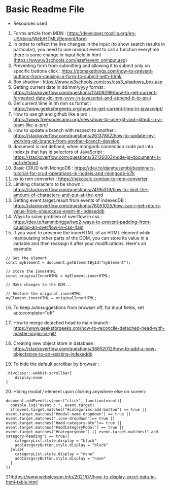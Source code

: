 # Basic Readme File 
- Resources used 
1) Forms article from MDN : https://developer.mozilla.org/en-US/docs/Web/HTML/Element/form
2) In order to reflect the live changes in the input (to show search results in particular), you need to use oninput event to call a function everytime there is some change in input field in html (https://www.w3schools.com/jsref/event_oninput.asp)
3) Preventing form from submitting and allowing it to submit only on specific buttons click : https://gomakethings.com/how-to-prevent-buttons-from-causing-a-form-to-submit-with-html/
4) Box shadow : https://www.w3schools.com/css/css3_shadows_box.asp
5) Getting current date in dd/mm/yyyy format : https://stackoverflow.com/questions/12409299/how-to-get-current-formatted-date-dd-mm-yyyy-in-javascript-and-append-it-to-an-i
6) Get current time in hh mm ss format : https://www.geeksforgeeks.org/how-to-get-current-time-in-javascript/
7) How to use git and github like a pro : https://www.freecodecamp.org/news/how-to-use-git-and-github-in-a-team-like-a-pro/
8) How to update a branch with respect to another : https://stackoverflow.com/questions/26137852/how-to-update-my-working-git-branch-from-another-branch-develop
9) document is not defined, when mongodb connection code put into index.js that has id selectors of JavaScript : https://stackoverflow.com/questions/32126003/node-js-document-is-not-defined
10) Basic CRUD with MongoDB : https://dev.to/danmusembi/beginners-tutorial-for-crud-operations-in-nodejs-and-mongodb-k7k
11) px to rem converter : https://nekocalc.com/px-to-rem-converter
12) Limiting characters to be shown : https://stackoverflow.com/questions/74195319/how-to-limit-the-amount-of-characters-and-put-at-the-end
13) Getting event.target.result from events of indexedDB : https://stackoverflow.com/questions/76051025/how-can-i-get-return-value-from-onsuccess-event-in-indexeddb
14) Ways to solve problem of overflow in css : https://dev.to/tammibriggs/two2-ways-to-prevent-padding-from-causing-an-overflow-in-css-4ain
15) If you want to preserve the innerHTML of an HTML element while manipulating other parts of the DOM, you can store its value in a variable and then reassign it after your modifications. Here's an example:

```
// Get the element
const myElement = document.getElementById("myElement");

// Store the innerHTML
const originalInnerHTML = myElement.innerHTML;

// Make changes to the DOM...

// Restore the original innerHTML
myElement.innerHTML = originalInnerHTML;
```
16) To keep autosuggestions from browser off, for input fields, set autocomplete="off"
17) How to merge detached head to main branch : https://www.geeksforgeeks.org/how-to-reconcile-detached-head-with-master-origin-in-git/
18) Creating new object store in database : https://stackoverflow.com/questions/38852012/how-to-add-a-new-objectstore-to-an-existing-indexeddb

19) To hide the default scrollbar by browser :
```
.divclass::-webkit-scrollbar{
    display:none
}
```
20) Hiding modal / element upon clicking anywhere else on screen : 
```
document.addEventListener("click", function(event){
  console.log("event : ", event.target)
  if(event.target.matches("#categories-add-button") == true || event.target.matches("#modal-name-dropdown") == true || event.target.matches(".icon-dropdown")== true || event.target.matches("#add-category-btn")== true || event.target.matches("#addCategoryModal") == true || event.target.matches("#categoryName") || event.target.matches(".add-category-heading") == true){
    categoryList.style.display = "block"
    addCategoryButton.style.display = "block"
  }else{
    categoryList.style.display = "none"
    addCategoryButton.style.display = "none"
  }
})
```
21)https://www.webslesson.info/2021/07/how-to-display-excel-data-in-html-table.html

<!-- TODOs  -->
<!-- (temporarily done : Implement checks that without selecting required fields, record cannot be added (shows warnings) -->
<!-- Feature that lets user add / remove categories : DONE -->
<!-- Feature to display warning if no category exists -->
<!-- Give an option in selector in records page, for categories, to add categories if no categories are added -->
<!-- Implement loader and animation -->
<!-- @SrishtiRaut : Implement pagination for records and users. Edit: done-->